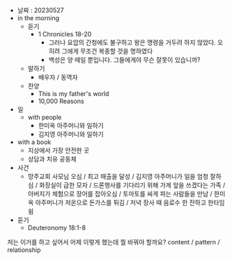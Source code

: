 - 날짜 : 20230527
- in the morning
	- 듣기
		- 1 Chronicles 18-20
			- 그러나 요압의 간청에도 불구하고 왕은 명령을 거두려 하지 않았다. 오히려 그에게 무조건 복종할 것을 명하였다
			- 백성은 양 떼일 뿐입니다. 그들에게야 무슨 잘못이 있습니까?
	- 말하기
		-  배우자 / 동역자 
	- 찬양
		- This is my father's world
		- 10,000 Reasons
- 일
	- with people
		- 한미옥 아주머니와 일하기
		- 김지영 아주머니와 일하기
- with a book
	- 지상에서 가장 안전한 곳
	- 상담과 치유 공동체
- 사건
	- 망주교회 사모님 오심 / 최고 매출을 달성 / 김지영 아주머니가 일을 엄청 잘하심 / 화장실이 급한 모자 / 드론행사를 기다리기 위해 가게 앞을 쓰겠다는 가족 / 아버지가 체험으로 장어를 잡아오심 / 토마토를 싸게 파는 사람들을 만남 / 한미옥 아주머니가 저온으로 돈가스를 튀김 / 저녁 장사 때 음료수 한 잔하고 한타임 쉼 
- 듣기
	- Deuteronomy  18:1-8


저는 이거를 하고 싶어서 어제 이렇게 했는데 뭘 바꿔야 할까요?
content / pattern / relationship